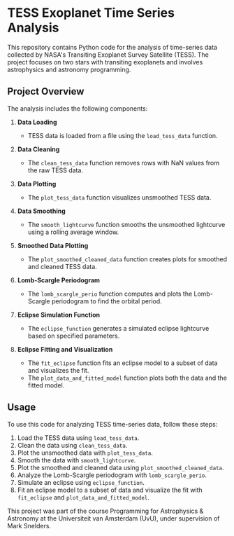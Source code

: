 # TESS Exoplanet Time Series Analysis

This repository contains Python code for the analysis of time-series data collected by NASA's Transiting Exoplanet Survey Satellite (TESS). The project focuses on two stars with transiting exoplanets and involves astrophysics and astronomy programming.

## Project Overview

The analysis includes the following components:

1. **Data Loading**
   - TESS data is loaded from a file using the `load_tess_data` function.

2. **Data Cleaning**
   - The `clean_tess_data` function removes rows with NaN values from the raw TESS data.

3. **Data Plotting**
   - The `plot_tess_data` function visualizes unsmoothed TESS data.

4. **Data Smoothing**
   - The `smooth_lightcurve` function smooths the unsmoothed lightcurve using a rolling average window.

5. **Smoothed Data Plotting**
   - The `plot_smoothed_cleaned_data` function creates plots for smoothed and cleaned TESS data.

6. **Lomb-Scargle Periodogram**
   - The `lomb_scargle_perio` function computes and plots the Lomb-Scargle periodogram to find the orbital period.

7. **Eclipse Simulation Function**
   - The `eclipse_function` generates a simulated eclipse lightcurve based on specified parameters.

8. **Eclipse Fitting and Visualization**
   - The `fit_eclipse` function fits an eclipse model to a subset of data and visualizes the fit.
   - The `plot_data_and_fitted_model` function plots both the data and the fitted model.

## Usage

To use this code for analyzing TESS time-series data, follow these steps:

1. Load the TESS data using `load_tess_data`.
2. Clean the data using `clean_tess_data`.
3. Plot the unsmoothed data with `plot_tess_data`.
4. Smooth the data with `smooth_lightcurve`.
5. Plot the smoothed and cleaned data using `plot_smoothed_cleaned_data`.
6. Analyze the Lomb-Scargle periodogram with `lomb_scargle_perio`.
7. Simulate an eclipse using `eclipse_function`.
8. Fit an eclipse model to a subset of data and visualize the fit with `fit_eclipse` and `plot_data_and_fitted_model`.

This project was part of the course Programming for Astrophysics & Astronomy at the Universiteit van Amsterdam (UvU), under supervision of Mark Snelders.

